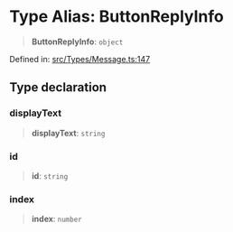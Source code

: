 # Type Alias: ButtonReplyInfo

> **ButtonReplyInfo**: `object`

Defined in: [src/Types/Message.ts:147](https://github.com/Fokusdotid/bail/blob/dad8cbc7bd41e0c17126095b0fc017b92c3d85cf/src/Types/Message.ts#L147)

## Type declaration

### displayText

> **displayText**: `string`

### id

> **id**: `string`

### index

> **index**: `number`
